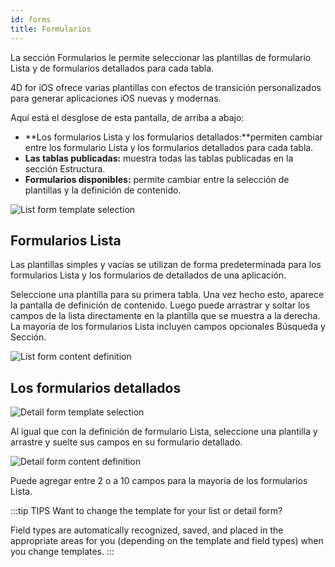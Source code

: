 ```yaml
---
id: forms
title: Formularios
---
```


La sección Formularios le permite seleccionar las plantillas de formulario Lista y de formularios detallados para cada tabla.

4D for iOS ofrece varias plantillas con efectos de transición personalizados para generar aplicaciones iOS nuevas y modernas.

Aquí está el desglose de esta pantalla, de arriba a abajo:

* **Los formularios Lista y los formularios detallados:**permiten cambiar entre los formulario Lista y los formularios detallados para cada tabla.
* **Las tablas publicadas:** muestra todas las tablas publicadas en la sección Estructura. 
* **Formularios disponibles:** permite cambiar entre la selección de plantillas y la definición de contenido.

![List form template selection](assets/en/project-editor/Forms-section-templates-selection-4D-for-iOS.png)

## Formularios Lista

Las plantillas simples y vacías se utilizan de forma predeterminada para los formularios Lista y los formularios de detallados de una aplicación.

Seleccione una plantilla para su primera tabla. Una vez hecho esto, aparece la pantalla de definición de contenido. Luego puede arrastrar y soltar los campos de la lista directamente en la plantilla que se muestra a la derecha. La mayoría de los formularios Lista incluyen campos opcionales Búsqueda y Sección.

![List form content definition](assets/en/project-editor/Forms-section-content-definition-4D-for-iOS.png)

## Los formularios detallados

![Detail form template selection](assets/en/project-editor/Forms-section-detail-form-templates-selection-4D-for-iOS.png)

Al igual que con la definición de formulario Lista, seleccione una plantilla y arrastre y suelte sus campos en su formulario detallado.

![Detail form content definition](assets/en/project-editor/Forms-section-detail-form-content-definition-4D-for-iOS.png)

Puede agregar entre 2 o a 10 campos para la mayoría de los formularios Lista.

:::tip TIPS Want to change the template for your list or detail form?

Field types are automatically recognized, saved, and placed in the appropriate areas for you (depending on the template and field types) when you change templates. :::